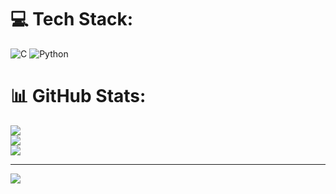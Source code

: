 
# 💻 Tech Stack:
![C](https://img.shields.io/badge/c-%2300599C.svg?style=for-the-badge&logo=c&logoColor=white) ![Python](https://img.shields.io/badge/python-3670A0?style=for-the-badge&logo=python&logoColor=ffdd54)
# 📊 GitHub Stats:
![](https://github-readme-stats.vercel.app/api?username=bhumika87vt&theme=radical&hide_border=false&include_all_commits=true&count_private=true)<br/>
![](https://github-readme-streak-stats.herokuapp.com/?user=bhumika87vt&theme=radical&hide_border=false)<br/>
![](https://github-readme-stats.vercel.app/api/top-langs/?username=bhumika87vt&theme=radical&hide_border=false&include_all_commits=true&count_private=true&layout=compact)

---
[![](https://visitcount.itsvg.in/api?id=bhumika87vt&icon=0&color=0)](https://visitcount.itsvg.in)

<!-- Proudly created with GPRM ( https://gprm.itsvg.in ) -->
